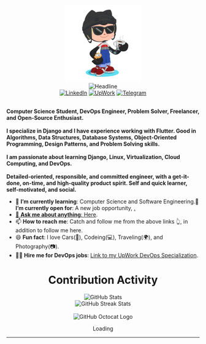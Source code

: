 <div>
    <div align=center>
        <img src="https://raw.githubusercontent.com/AhmedFathyDev/AhmedFathyDev/main/GitHub.png" alt="GitHub Octocat Drinking a Cup of Coffee" height="200">
    </div>
   <div align=center>
        <img src="https://readme-typing-svg.herokuapp.com?color=%236FDA44&size=32&center=true&vCenter=true&width=600&height=50&lines=Hi+there+I'm+Tasneem+%F0%9F%91%8B;Computer+Science+Student;DEVOPS+Engineer;Problem+Solver;Freelancer;Open-Source+Enthusiast" alt="Headline" />
    </div>
    <div align=center>
        <a href="https://www.linkedin.com/in/tasneem-selim-53b432200"><img src="https://img.shields.io/badge/Linkedin-0077b5?style=flat&logo=linkedin" alt="LinkedIn" /></a>
        <a href="https://www.upwork.com/freelancers/~01a6284d97b5985aae"><img src="https://img.shields.io/badge/Upwork-494949?style=flat&logo=upwork" alt="UpWork" /></a>
        <a href="https://t.me/Tasneem_selim"><img src="https://img.shields.io/badge/Telegram-0088cc?style=flat&logo=telegram" alt="Telegram" /></a>
    </div>
    <div align=left>
        <br>
        <p>
            <strong>
                Computer Science Student, DevOps Engineer, Problem Solver, Freelancer, and Open-Source Enthusiast.<br><br>
                I specialize in Django  and I have experience working with Flutter. Good in Algorithms, Data Structures, Database Systems, Object-Oriented Programming, Design Patterns, and Problem Solving skills.<br><br>
                I am passionate about learning Django, Linux, Virtualization, Cloud Computing, and DevOps.<br><br>
                Detailed-oriented, responsible, and committed engineer, with a get-it-done, on-time, and high-quality product spirit. Self and quick learner, self-motivated, and social.
            </strong>
        </p>
        <ul>
            <li>🌱 <b>I’m currently learning</b>: Computer Science and Software Engineering.</
            <li>🤔 <b>I’m currently open for</b>: A new job opportunity, <a href="https://flowcv.com/resume/sc91mhdqwf"LINK TO MY RESUME</a>.</li>
            <li>💬 <b>Ask me about anything</b>: <a href=""https://github.com/TASNEEM111-111/TASNEEM111-111/issues"">Here</a>.</li>
            <li>📫 <b>How to reach me</b>: Catch and follow me from the above links 👆, in addition to follow me here.</li>
            <li>😄 <b>Fun fact</b>: I love Cars(🚗), Codeing(💻), Traveling(🌍), and Photography(📷).</li>
            <li>👨‍💻 <b>Hire me for DevOps jobs</b>: <a href="https://www.upwork.com/freelancers/~01a6284d97b5985aae">Link to my UpWork DevOps Specialization</a>.</li>
        </ul>
    </div>
    <div align=center>
        <h1>Contribution Activity</h1>
        <img src="https://github-readme-stats.vercel.app/api?username=TASNEEM111-111
&title_color=6FDA44&text_color=FFFFFF&show_icons=true&icon_color=6FDA44&include_all_commits=true&count_private=true&theme=dark" alt="GitHub Stats" height="200" />
        <br>
        <!--
        <img src="https://github-readme-stats.vercel.app/api/top-langs?username=TASNEEM111-111&layout=compact&title_color=6FDA44&text_color=FFFFFF&theme=dark" alt="GitHub Most Used Languages" height="200" />
        <br>
        -->
        <img src="https://github-readme-streak-stats.herokuapp.com/?user=TASNEEM111-111
&theme=dark&date_format=j%20M%5B%20Y%5D&currStreakLabel=6FDA44&fire=6FDA44&ring=6FDA44" alt="GitHub Streak Stats" height="200" />
        <br>
        <br>
    </div>
    <div align=center>
        <img src="https://raw.githubusercontent.com/TASNEEM111-111/TASNEEM111-111/main/GitHub.gif" alt="GitHub Octocat Logo" height="100">
        <p>Loading</p>
    </div>
</div>

------

